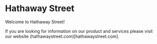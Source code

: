 # Hathaway Street

Welcome to Hathaway Street!

If you are looking for information on our product and services please visit our website (hathawaystreet.com)[hathawaystreet.com].
